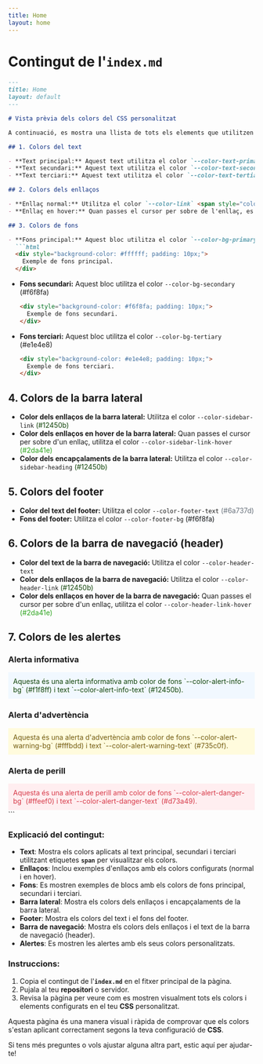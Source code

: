```yaml
---
title: Home
layout: home
---
```




# **Contingut de l'`index.md`**

```markdown
---
title: Home
layout: default
---

# Vista prèvia dels colors del CSS personalitzat

A continuació, es mostra una llista de tots els elements que utilitzen els colors personalitzats definits al CSS.

## 1. Colors del text

- **Text principal:** Aquest text utilitza el color `--color-text-primary` <span style="color: #24292e;">(#24292e)</span>
- **Text secundari:** Aquest text utilitza el color `--color-text-secondary` <span style="color: #586069;">(#586069)</span>
- **Text terciari:** Aquest text utilitza el color `--color-text-tertiary` <span style="color: #6a737d;">(#6a737d)</span>

## 2. Colors dels enllaços

- **Enllaç normal:** Utilitza el color `--color-link` <span style="color: #12450b;">(#12450b)</span>. [Exemple d'enllaç](#)
- **Enllaç en hover:** Quan passes el cursor per sobre de l'enllaç, es canvia a `--color-link-hover` <span style="color: #2da41e;">(#2da41e)</span>

## 3. Colors de fons

- **Fons principal:** Aquest bloc utilitza el color `--color-bg-primary` (#ffffff)
  ```html
  <div style="background-color: #ffffff; padding: 10px;">
    Exemple de fons principal.
  </div>
  ```

- **Fons secundari:** Aquest bloc utilitza el color `--color-bg-secondary` (#f6f8fa)
  ```html
  <div style="background-color: #f6f8fa; padding: 10px;">
    Exemple de fons secundari.
  </div>
  ```

- **Fons terciari:** Aquest bloc utilitza el color `--color-bg-tertiary` (#e1e4e8)
  ```html
  <div style="background-color: #e1e4e8; padding: 10px;">
    Exemple de fons terciari.
  </div>
  ```

## 4. Colors de la barra lateral

- **Color dels enllaços de la barra lateral:** Utilitza el color `--color-sidebar-link` <span style="color: #12450b;">(#12450b)</span>
- **Color dels enllaços en hover de la barra lateral:** Quan passes el cursor per sobre d'un enllaç, utilitza el color `--color-sidebar-link-hover` <span style="color: #2da41e;">(#2da41e)</span>
- **Color dels encapçalaments de la barra lateral:** Utilitza el color `--color-sidebar-heading` <span style="color: #12450b;">(#12450b)</span>

## 5. Colors del footer

- **Color del text del footer:** Utilitza el color `--color-footer-text` <span style="color: #6a737d;">(#6a737d)</span>
- **Fons del footer:** Utilitza el color `--color-footer-bg` <span style="background-color: #f6f8fa;">(#f6f8fa)</span>

## 6. Colors de la barra de navegació (header)

- **Color del text de la barra de navegació:** Utilitza el color `--color-header-text` <span style="color: #ffffff;">(#ffffff)</span>
- **Color dels enllaços de la barra de navegació:** Utilitza el color `--color-header-link` <span style="color: #12450b;">(#12450b)</span>
- **Color dels enllaços en hover de la barra de navegació:** Quan passes el cursor per sobre d'un enllaç, utilitza el color `--color-header-link-hover` <span style="color: #2da41e;">(#2da41e)</span>

## 7. Colors de les alertes

### Alerta informativa
<div style="background-color: #f1f8ff; color: #12450b; padding: 10px;">
  Aquesta és una alerta informativa amb color de fons `--color-alert-info-bg` (#f1f8ff) i text `--color-alert-info-text` (#12450b).
</div>

### Alerta d'advertència
<div style="background-color: #fffbdd; color: #735c0f; padding: 10px;">
  Aquesta és una alerta d'advertència amb color de fons `--color-alert-warning-bg` (#fffbdd) i text `--color-alert-warning-text` (#735c0f).
</div>

### Alerta de perill
<div style="background-color: #ffeef0; color: #d73a49; padding: 10px;">
  Aquesta és una alerta de perill amb color de fons `--color-alert-danger-bg` (#ffeef0) i text `--color-alert-danger-text` (#d73a49).
</div>
```

### **Explicació del contingut:**

- **Text**: Mostra els colors aplicats al text principal, secundari i terciari utilitzant etiquetes **`span`** per visualitzar els colors.
- **Enllaços**: Inclou exemples d'enllaços amb els colors configurats (normal i en hover).
- **Fons**: Es mostren exemples de blocs amb els colors de fons principal, secundari i terciari.
- **Barra lateral**: Mostra els colors dels enllaços i encapçalaments de la barra lateral.
- **Footer**: Mostra els colors del text i el fons del footer.
- **Barra de navegació**: Mostra els colors dels enllaços i el text de la barra de navegació (header).
- **Alertes**: Es mostren les alertes amb els seus colors personalitzats.

### **Instruccions:**

1. Copia el contingut de l'**`index.md`** en el fitxer principal de la pàgina.
2. Pujala al teu **repositori** o servidor.
3. Revisa la pàgina per veure com es mostren visualment tots els colors i elements configurats en el teu **CSS** personalitzat.

Aquesta pàgina és una manera visual i ràpida de comprovar que els colors s'estan aplicant correctament segons la teva configuració de **CSS**.

Si tens més preguntes o vols ajustar alguna altra part, estic aquí per ajudar-te!